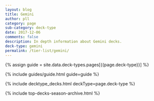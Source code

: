 ```yaml
---
layout: blog
title: Gemini
author: pll
category: page
sub-category: deck-type
date: 2017-12-06
comments: false
description: In depth information about Gemini decks.
deck-type: gemini
permalink: /tier-list/gemini/ 
---
```


{% assign guide = site.data.deck-types.pages[{{page.deck-type}}] %}

{% include guides/guide.html guide=guide %}

{% include decktype_decks.html deckType=page.deck-type %}

{% include top-decks-season-archive.html %}